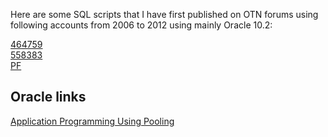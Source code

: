 Here are some SQL scripts that I have first published on OTN forums using following accounts from 2006 to 2012 using mainly Oracle 10.2:

<a href=https://community.oracle.com/tech/developers/profile/discussions/464759>464759</a>
<br>
<a href=https://community.oracle.com/tech/developers/profile/discussions/558383>558383</a>
<br>
<a href=https://community.oracle.com/tech/developers/profile/discussions/Pierre%20Forstmann>PF</a>
<br>

## Oracle links

<a href=https://download.oracle.com/ocomdocs/global/Application_Programming_Using_Pooling.pdf>Application Programming Using Pooling</a>


